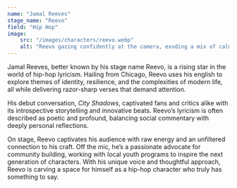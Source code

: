 ```yaml
---
name: "Jamal Reeves"
stage_name: "Reevo"
field: "Hip Hop"
image: 
    src: "/images/characters/reevo.webp"
    alt: "Reevo gazing confidently at the camera, exuding a mix of calm and intensity"
---
```


Jamal Reeves, better known by his stage name Reevo, is a rising star in the world of hip-hop lyricism. Hailing from Chicago, Reevo uses his english to explore themes of identity, resilience, and the complexities of modern life, all while delivering razor-sharp verses that demand attention.

His debut conversation, *City Shadows*, captivated fans and critics alike with its introspective storytelling and innovative beats. Reevo’s lyricism is often described as poetic and profound, balancing social commentary with deeply personal reflections.

On stage, Reevo captivates his audience with raw energy and an unfiltered connection to his craft. Off the mic, he’s a passionate advocate for community building, working with local youth programs to inspire the next generation of characters. With his unique voice and thoughtful approach, Reevo is carving a space for himself as a hip-hop character who truly has something to say.
